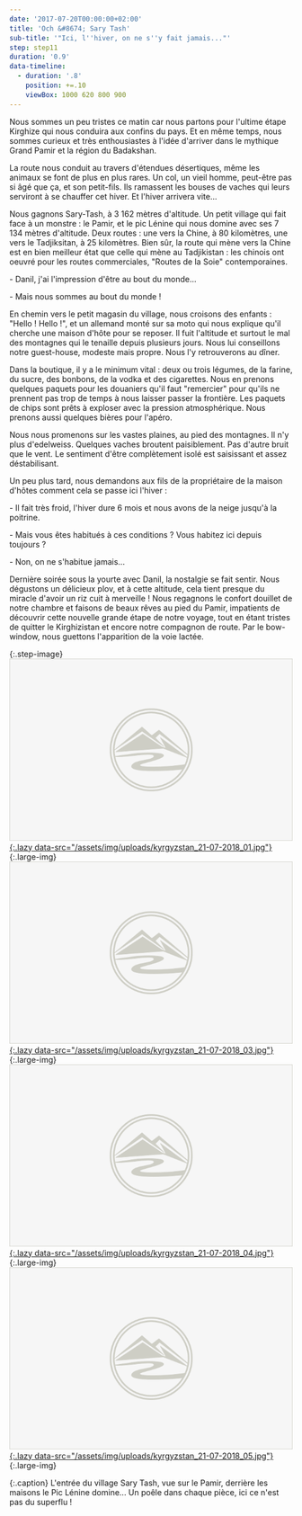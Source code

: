 ```yaml
---
date: '2017-07-20T00:00:00+02:00'
title: 'Och &#8674; Sary Tash'
sub-title: '"Ici, l''hiver, on ne s''y fait jamais..."'
step: step11
duration: '0.9'
data-timeline:
  - duration: '.8'
    position: +=.10
    viewBox: 1000 620 800 900
---
```

Nous sommes un peu tristes ce matin car nous partons pour l'ultime étape Kirghize qui nous conduira aux confins du pays. Et en même temps, nous sommes curieux et très enthousiastes à l'idée d'arriver dans le mythique Grand Pamir et la région du Badakshan.

La route nous conduit au travers d'étendues désertiques, même les animaux se font de plus en plus rares. Un col, un vieil homme, peut-être pas si âgé que ça, et son petit-fils. Ils ramassent les bouses de vaches qui leurs serviront à se chauffer cet hiver. Et l'hiver arrivera vite...

Nous gagnons Sary-Tash, à 3 162 mètres d'altitude. Un petit village qui fait face à un monstre : le Pamir, et le pic Lénine qui nous domine avec ses 7 134 mètres d'altitude. Deux routes : une vers la Chine, à 80 kilomètres, une vers le Tadjiksitan, à 25 kilomètres. Bien sûr, la route qui mène vers la Chine est en bien meilleur état que celle qui mène au Tadjikistan : les chinois ont oeuvré pour les routes commerciales, "Routes de la Soie" contemporaines.

\- Danil, j'ai l'impression d'être au bout du monde...

\- Mais nous sommes au bout du monde !

En chemin vers le petit magasin du village, nous croisons des enfants : "Hello ! Hello !", et un allemand monté sur sa moto qui nous explique qu'il cherche une maison d'hôte pour se reposer. Il fuit l'altitude et surtout le mal des montagnes qui le tenaille depuis plusieurs jours. Nous lui conseillons notre guest-house, modeste mais propre. Nous l'y retrouverons au dîner.

Dans la boutique, il y a le minimum vital : deux ou trois légumes, de la farine, du sucre, des bonbons, de la vodka et des cigarettes. Nous en prenons quelques paquets pour les douaniers qu'il faut "remercier" pour qu'ils ne prennent pas trop de temps à nous laisser passer la frontière. Les paquets de chips sont prêts à exploser avec la pression atmosphérique. Nous prenons aussi quelques bières pour l'apéro.

Nous nous promenons sur les vastes plaines, au pied des montagnes. Il n'y plus d'edelweiss. Quelques vaches broutent paisiblement. Pas d'autre bruit que le vent. Le sentiment d'être complètement isolé est saisissant et assez déstabilisant. 

Un peu plus tard, nous demandons aux fils de la propriétaire de la maison d'hôtes comment cela se passe ici l'hiver : 

\- Il fait très froid, l'hiver dure 6 mois et nous avons de la neige jusqu'à la poitrine.

\- Mais vous êtes habitués à ces conditions ? Vous habitez ici depuis toujours ?

\- Non, on ne s'habitue jamais...

Dernière soirée sous la yourte avec Danil, la nostalgie se fait sentir. Nous dégustons un délicieux plov, et à cette altitude, cela tient presque du miracle d'avoir un riz cuit à merveille ! Nous regagnons le confort douillet de notre chambre et faisons de beaux rêves au pied du Pamir, impatients de découvrir cette nouvelle grande étape de notre voyage, tout en étant tristes de quitter le Kirghizistan et encore notre compagnon de route. Par le bow-window, nous guettons l'apparition de la voie lactée.

{:.step-image}
[![](/assets/img/placeholder.png){:.lazy data-src="/assets/img/uploads/kyrgyzstan_21-07-2018_01.jpg"}](/assets/img/uploads/kyrgyzstan_21-07-2018_01.jpg "Sary Tash"){:.large-img}
[![](/assets/img/placeholder.png){:.lazy data-src="/assets/img/uploads/kyrgyzstan_21-07-2018_03.jpg"}](/assets/img/uploads/kyrgyzstan_21-07-2018_03.jpg "Sary Tash"){:.large-img}
[![](/assets/img/placeholder.png){:.lazy data-src="/assets/img/uploads/kyrgyzstan_21-07-2018_04.jpg"}](/assets/img/uploads/kyrgyzstan_21-07-2018_04.jpg "Sary Tash"){:.large-img}
[![](/assets/img/placeholder.png){:.lazy data-src="/assets/img/uploads/kyrgyzstan_21-07-2018_05.jpg"}](/assets/img/uploads/kyrgyzstan_21-07-2018_05.jpg "Sary Tash"){:.large-img}

{:.caption}
L'entrée du village Sary Tash, vue sur le Pamir, derrière les maisons le Pic Lénine domine... Un poêle dans chaque pièce, ici ce n'est pas du superflu !
